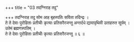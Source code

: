 +++
title = "03 तदग्निराह तदु"

+++
तदग्निराह तदु सोम आह बृहस्पतिः सविता तदिन्द्रः ।  
ते ते देवाः पुरोहिताः प्रतीचीः कृत्याः प्रतिसरैरजन्तु अन्तर्दधे द्यावापृथिवी उताहरुत सूर्यम् ।  
उतेमं ब्रह्मणस्पतिम् ।  
ते ते देवाः पुरोहिताः प्रतीचीः कृत्याः प्रतिसरैरजन्तु ॥ ६ ॥